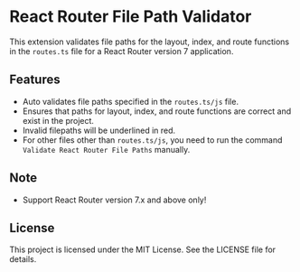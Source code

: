 # React Router File Path Validator

This extension validates file paths for the layout, index, and route functions in the `routes.ts` file for a React Router version 7 application.

## Features

- Auto validates file paths specified in the `routes.ts/js` file.
- Ensures that paths for layout, index, and route functions are correct and exist in the project.
- Invalid filepaths will be underlined in red.
- For other files other than `routes.ts/js`, you need to run the command `Validate React Router File Paths` manually.

## Note

- Support React Router version 7.x and above only!

## License

This project is licensed under the MIT License. See the LICENSE file for details.